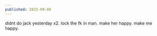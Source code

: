 ```yaml
---
published: 2025-09-08
---
```


didnt do jack yesterday x2. lock the fk in man. make her happy. make me happy.